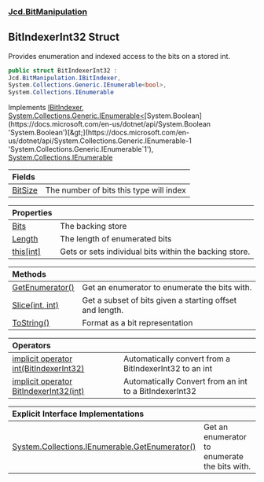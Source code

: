 ### [Jcd.BitManipulation](Jcd.BitManipulation.md 'Jcd.BitManipulation')

## BitIndexerInt32 Struct

Provides enumeration and indexed access to the bits on a stored int.

```csharp
public struct BitIndexerInt32 :
Jcd.BitManipulation.IBitIndexer,
System.Collections.Generic.IEnumerable<bool>,
System.Collections.IEnumerable
```

Implements [IBitIndexer](Jcd.BitManipulation.IBitIndexer.md 'Jcd.BitManipulation.IBitIndexer'), [System.Collections.Generic.IEnumerable&lt;](https://docs.microsoft.com/en-us/dotnet/api/System.Collections.Generic.IEnumerable-1 'System.Collections.Generic.IEnumerable`1')[System.Boolean](https://docs.microsoft.com/en-us/dotnet/api/System.Boolean 'System.Boolean')[&gt;](https://docs.microsoft.com/en-us/dotnet/api/System.Collections.Generic.IEnumerable-1 'System.Collections.Generic.IEnumerable`1'), [System.Collections.IEnumerable](https://docs.microsoft.com/en-us/dotnet/api/System.Collections.IEnumerable 'System.Collections.IEnumerable')

| Fields                                                                                                  |                                         |
|:--------------------------------------------------------------------------------------------------------|:----------------------------------------|
| [BitSize](Jcd.BitManipulation.BitIndexerInt32.BitSize.md 'Jcd.BitManipulation.BitIndexerInt32.BitSize') | The number of bits this type will index |

| Properties                                                                                                    |                                                        |
|:--------------------------------------------------------------------------------------------------------------|:-------------------------------------------------------|
| [Bits](Jcd.BitManipulation.BitIndexerInt32.Bits.md 'Jcd.BitManipulation.BitIndexerInt32.Bits')                | The backing store                                      |
| [Length](Jcd.BitManipulation.BitIndexerInt32.Length.md 'Jcd.BitManipulation.BitIndexerInt32.Length')          | The length of enumerated bits                          |
| [this[int]](Jcd.BitManipulation.BitIndexerInt32.this[int].md 'Jcd.BitManipulation.BitIndexerInt32.this[int]') | Gets or sets individual bits within the backing store. |

| Methods                                                                                                                         |                                                          |
|:--------------------------------------------------------------------------------------------------------------------------------|:---------------------------------------------------------|
| [GetEnumerator()](Jcd.BitManipulation.BitIndexerInt32.GetEnumerator().md 'Jcd.BitManipulation.BitIndexerInt32.GetEnumerator()') | Get an enumerator to enumerate the bits with.            |
| [Slice(int, int)](Jcd.BitManipulation.BitIndexerInt32.Slice(int,int).md 'Jcd.BitManipulation.BitIndexerInt32.Slice(int, int)')  | Get a subset of bits given a starting offset and length. |
| [ToString()](Jcd.BitManipulation.BitIndexerInt32.ToString().md 'Jcd.BitManipulation.BitIndexerInt32.ToString()')                | Format as a bit representation                           |

| Operators                                                                                                                                                                                                                       |                                                        |
|:--------------------------------------------------------------------------------------------------------------------------------------------------------------------------------------------------------------------------------|:-------------------------------------------------------|
| [implicit operator int(BitIndexerInt32)](Jcd.BitManipulation.BitIndexerInt32.op_Implicitint(Jcd.BitManipulation.BitIndexerInt32).md 'Jcd.BitManipulation.BitIndexerInt32.op_Implicit int(Jcd.BitManipulation.BitIndexerInt32)') | Automatically convert from a BitIndexerInt32 to an int |
| [implicit operator BitIndexerInt32(int)](Jcd.BitManipulation.BitIndexerInt32.op_ImplicitJcd.BitManipulation.BitIndexerInt32(int).md 'Jcd.BitManipulation.BitIndexerInt32.op_Implicit Jcd.BitManipulation.BitIndexerInt32(int)') | Automatically Convert from an int to a BitIndexerInt32 |

| Explicit Interface Implementations                                                                                                                                                                                           |                                               |
|:-----------------------------------------------------------------------------------------------------------------------------------------------------------------------------------------------------------------------------|:----------------------------------------------|
| [System.Collections.IEnumerable.GetEnumerator()](Jcd.BitManipulation.BitIndexerInt32.System.Collections.IEnumerable.GetEnumerator().md 'Jcd.BitManipulation.BitIndexerInt32.System.Collections.IEnumerable.GetEnumerator()') | Get an enumerator to enumerate the bits with. |
